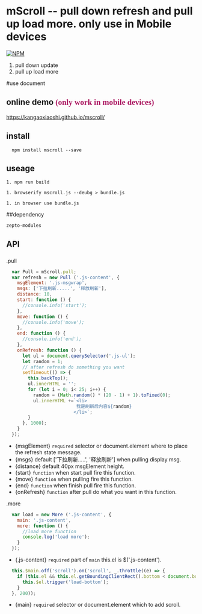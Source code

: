 # mScroll -- pull down refresh and pull up load more. only use in Mobile devices

[![NPM](https://nodei.co/npm/mscroll.png?downloads=true&downloadRank=true&stars=true)](https://nodei.co/npm/mscroll/)<br/>
1. pull down update
1. pull up load more

#use document
## online demo <font color=#ab1761  face="黑体">(only work in mobile devices)</font>
  https://kangaoxiaoshi.github.io/mscroll/
## install
```
  npm install mscroll --save
```
## useage
```
1. npm run build

1. browserify mscroll.js --deubg > bundle.js

1. in browser use bundle.js
```
##dependency
```
zepto-modules
```
## API
###
.pull
```js
  var Pull = mScroll.pull;
  var refresh = new Pull ('.js-content', {
    msgElement: '.js-msgwrap',
    msgs: ['下拉刷新.....', '释放刷新'],
    distance: 10,
    start: function () {
      //console.info('start');
    },
    move: function () {
      //console.info('move');
    },
    end: function () {
      //console.info('end');
    },
    onRefresh: function () {
      let ul = document.querySelector('.js-ul');                    
      let random = 1; 
      // after refresh do something you want
      setTimeout(() => {           
        this.backTop();
        ul.innerHTML = '';
        for (let i = 0; i< 25; i++) {
          random = (Math.random() * (20 - 1) + 1).toFixed(0);
          ul.innerHTML +=`<li>
                          我是刷新后内容${random}
                         </li>`;
        }
      }, 1000);
    }
  });
```
  *  {msgElement} ``required``  selector or  document.element  where to place the refresh state message.
  *  {msgs}  default ['下拉刷新.....', '释放刷新'] when pulling  display msg.
  *  {distance} default 40px msgElement  height.
  *  {start} ``function`` when start pull fire this function.
  *  {move} ``function`` when  pulling fire this function.
  *  {end} ``function`` when  finish pull fire this function.
  *  {onRefresh} ``function`` after pull  do what you want in this function.

.more
```js
  var load = new More ('.js-content', {
    main: '.js-content',        
    more: function () {
      //load more function
      console.log('load more');
    }
  });
```
  *  {.js-content} ``required`` part of ``main`` this.el is $('.js-content').
```js
  this.$main.off('scroll').on('scroll', _.throttle((e) => {
    if (this.el && this.el.getBoundingClientRect().bottom < document.body.clientHeight + 25) {        
      this.$el.trigger('load-bottom');        
    }
  }, 200));
```
  *  {main} ``required`` selector or  document.element  which to add scroll.


